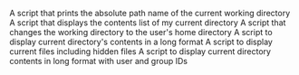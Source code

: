 A script that prints the absolute path name of the current working directory
A script that displays the contents list of my current directory
A script that changes the working directory to the user's home directory
A script to display current directory's contents in a long format
A script to display current files including hidden files
A script to display current directory contents in long format with user and group IDs
